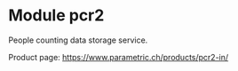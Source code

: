 # Module pcr2

People counting data storage service.

Product page: <https://www.parametric.ch/products/pcr2-in/>
